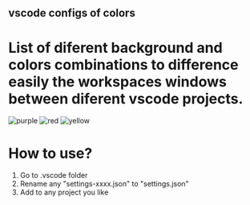 ## vscode configs of colors

# List of diferent background and colors combinations to difference easily the workspaces windows between diferent vscode projects.

![purple](https://github.com/federicorojas11/vscode-settings/assets/47337947/5542c287-5c23-4dfe-8955-0d94ec805d4a)
![red](https://github.com/federicorojas11/vscode-settings/assets/47337947/8375d4fe-c21c-4d39-9b85-ee29c547f286)
![yellow](https://github.com/federicorojas11/vscode-settings/assets/47337947/ac3bfff6-baf3-4981-b00c-6c38d31c278c)

# How to use?

1. Go to .vscode folder
2. Rename any "settings-xxxx.json" to "settings.json"
3. Add to any project you like
